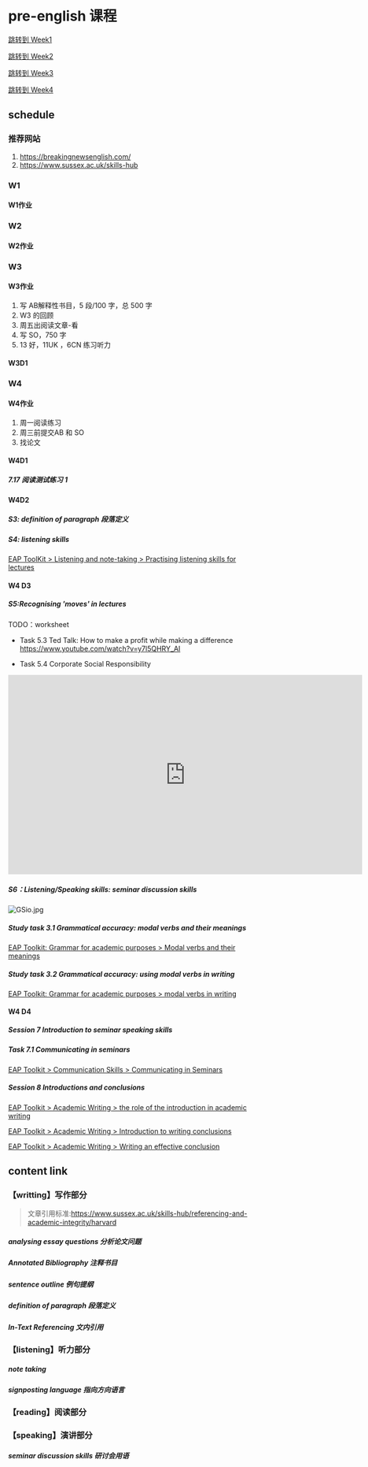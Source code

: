 # pre-english 课程


[跳转到 Week1](#W1)

[跳转到 Week2](#W2)

[跳转到 Week3](#W3)

[跳转到 Week4](#W4)

## schedule

### 推荐网站
1. https://breakingnewsenglish.com/
2. https://www.sussex.ac.uk/skills-hub

### W1
<a id="W1"></a> 
#### W1作业

### W2
<a id="W2"></a> 
#### W2作业

### W3
<a id="W3"></a> 


#### W3作业
1. 写 AB解释性书目，5 段/100 字，总 500 字
2. W3 的回顾
3. 周五出阅读文章-看
4. 写 SO，750 字
5. 13 好，11UK ，6CN 练习听力

<joe-abtn
  color="#409eff"
  icon="fa-bell"
  href="https://www.suiu.cc/archives/writing1examplewithcoversheet"
  radius="3px"
  content="AB&SO模板 - 点击跳转查看"></joe-abtn>



#### W3D1

### W4
<a id="W4"></a> 
#### W4作业
1. 周一阅读练习
2. 周三前提交AB 和 SO
3. 找论文

#### W4D1
##### 7.17 阅读测试练习 1

<joe-abtn
  color="#409eff"
  icon="fa-bell"
  href="https://www.suiu.cc/archives/readingpractice1"
  radius="3px"
  content="阅读测试练习1 - 点击跳转查看"></joe-abtn>

#### W4D2
##### S3: definition of paragraph 段落定义
<joe-abtn
  color="#409eff"
  icon="fa-bell"
  href="https://www.suiu.cc/archives/definitionparagraph"
  radius="3px"
  content="段落定义 - 点击跳转查看"></joe-abtn>

##### S4: listening skills

[EAP ToolKit > Listening and note-taking > Practising listening skills for lectures](https://www.elanguages.ac.uk/sussex/listening/practising_listening_skills_for_lectures.html)


#### W4 D3
##### S5:Recognising 'moves' in lectures

TODO：worksheet

- Task 5.3 Ted Talk: How to make a profit while making a difference 
https://www.youtube.com/watch?v=y7l5QHRY_AI


- Task 5.4 Corporate Social Responsibility
<iframe width="720" height="405" frameborder="0" src="https://www.ixigua.com/iframe/7257373780995998243?autoplay=0" referrerpolicy="unsafe-url" allowfullscreen></iframe>


##### S6：Listening/Speaking skills: seminar discussion skills

<img src="https://tu.zgjnas.top:3443/images/2023/07/20/GSio.jpg" alt="GSio.jpg" border="0" />

##### Study task 3.1 Grammatical accuracy: modal verbs and their meanings
[EAP Toolkit: Grammar for academic purposes > Modal verbs and their meanings](https://www.elanguages.ac.uk/sussex/grammar/modal_verbs_and_their_meanings.html)

##### Study task 3.2 Grammatical accuracy: using modal verbs in writing
[ EAP Toolkit: Grammar for academic purposes > modal verbs in writing](https://www.elanguages.ac.uk/sussex/grammar/modal_verbs_in_writing.html)


#### W4 D4

##### Session 7 Introduction to seminar speaking skills


##### Task 7.1 Communicating in seminars

[EAP Toolkit > Communication Skills > Communicating in Seminars](https://www.elanguages.ac.uk/sussex/communication/communicating_in_seminars.html)

##### Session 8 Introductions and conclusions

[EAP Toolkit > Academic Writing > the role of the introduction in academic writing](https://www.elanguages.ac.uk/sussex/writing/the_role_of_the_introduction_in_academic_writing.html)

[EAP Toolkit > Academic Writing > Introduction to writing conclusions](https://www.elanguages.ac.uk/sussex/writing/introduction_to_writing_conclusions.html)

[EAP Toolkit > Academic Writing > Writing an effective conclusion](https://www.elanguages.ac.uk/sussex/writing/writing_an_effective_conclusion.html)

## content link

### 【writting】写作部分

> 文章引用标准:https://www.sussex.ac.uk/skills-hub/referencing-and-academic-integrity/harvard



##### analysing essay questions 分析论文问题

<joe-abtn
  color="#409eff"
  icon="fa-bell"
  href="https://www.suiu.cc/archives/analyseessayquestions
"
  radius="3px"
  content="注释书目 - 点击查看"></joe-abtn>

##### Annotated Bibliography 注释书目

<joe-abtn
  color="#409eff"
  icon="fa-bell"
  href="https://www.suiu.cc/archives/annotatedbibliography
"
  radius="3px"
  content="注释书目 - 点击查看"></joe-abtn>

##### sentence outline 例句提纲

<joe-abtn
  color="#409eff"
  icon="fa-bell"
  href="https://www.suiu.cc/archives/sentenceoutlineexample
"
  radius="3px"
  content="例句提纲 - 点击查看"></joe-abtn>


##### definition of paragraph 段落定义

<joe-abtn
  color="#409eff"
  icon="fa-bell"
  href="https://www.suiu.cc/archives/definitionparagraph"
  radius="3px"
  content="段落定义 - 点击查看"></joe-abtn>


##### In-Text Referencing 文内引用

### 【listening】听力部分

##### note taking 

##### signposting language 指向方向语言

### 【reading】阅读部分


### 【speaking】演讲部分

##### seminar discussion skills 研讨会用语

<joe-abtn
  color="#409eff"
  icon="fa-bell"
  href="https://www.suiu.cc/archives/seminardiscussionskills"
  radius="3px"
  content="研讨会用语 - 点击查看"></joe-abtn>

